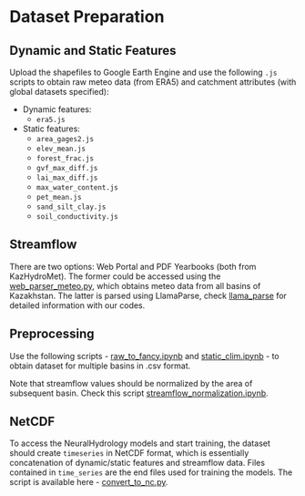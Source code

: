 # Dataset Preparation

## Dynamic and Static Features

Upload the shapefiles to Google Earth Engine and use the following `.js` scripts to obtain raw meteo data (from ERA5) and catchment attributes (with global datasets specified):
- Dynamic features:
    - `era5.js`
- Static features: 
    - `area_gages2.js`
    - `elev_mean.js`
    - `forest_frac.js`
    - `gvf_max_diff.js`
    - `lai_max_diff.js`
    - `max_water_content.js`
    - `pet_mean.js`
    - `sand_silt_clay.js`
    - `soil_conductivity.js`


## Streamflow 

There are two options: Web Portal and PDF Yearbooks (both from KazHydroMet). The former could be accessed using the [web_parser_meteo.py](./kazhydromet_parser/web_parser_meteo.py), which obtains meteo data from all basins of Kazakhstan. The latter is parsed using LlamaParse, check [llama_parse](../llama_parse/) for detailed information with our codes.

## Preprocessing 

Use the following scripts - [raw_to_fancy.ipynb](./raw_to_fancy.ipynb) and [static_clim.ipynb](./gee_scripts/preprocessing_clim/static_clim.ipynb) - to obtain dataset for multiple basins in .csv format.

Note that streamflow values should be normalized by the area of subsequent basin. Check this script [streamflow_normalization.ipynb](./streamflow_normalization.ipynb).

## NetCDF 

To access the NeuralHydrology models and start training, the dataset should create `timeseries` in NetCDF format, which is essentially concatenation of dynamic/static features and streamflow data. Files contained in `time_series` are the end files used for training the models.
The script is available here - [convert_to_nc.py](./convert_to_nc.py). 
